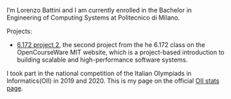 I’m Lorenzo Battini and I  am currently enrolled in the Bachelor in
Engineering of Computing Systems at Politecnico di Milano. 

Projects:
<!---
- [6.172 project 1](https://github.com/Lbattini/6.172project1), the first project of the 6.172 class on the OpenCourseWare MIT website, which is a project-based
introduction to building scalable and high-performance software
systems;
--->
- [6.172 project 2](https://github.com/Lbattini/6.172project2), the second project from the he 6.172 class on the OpenCourseWare MIT website, which is a project-based introduction to building scalable and high-performance software systems.

I took part in the national competition of the Italian Olympiads in Informatics(OII) in 2019 and 2020. This is my page on the official [OII stats page](https://stats.olinfo.it/contestant/f2e70e49d9c3bb0ccd25c6caa2d480ac/).
<!---
Lbattini/Lbattini is a ✨ special ✨ repository because its `README.md` (this file) appears on your GitHub profile.
You can click the Preview link to take a look at your changes.
--->
